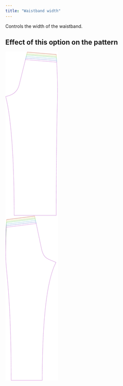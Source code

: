 ```yaml
---
title: "Waistband width"
---
```



Controls the width of the waistband.

## Effect of this option on the pattern

![This image shows the effect of this option by superimposing several variants that have a different value for this option](titan_waistbandwidth_sample.svg "Effect of this option on the pattern")
